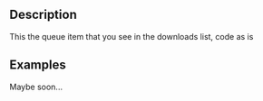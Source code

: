 ## Description

This the queue item that you see in the downloads list, code as is

## Examples

Maybe soon...